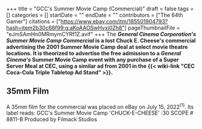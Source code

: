 +++
title = "GCC's Summer Movie Camp (Commercial)"
draft = false
tags = []
categories = []
startDate = ""
endDate = ""
contributors = ["The 64th Gamer"]
citations = ["https://www.ebay.com/itm/185501904793?hash=item2b30c66f99:g:aKoAAOSwHvxi0Zh8"]
pageThumbnailFile = "eJmSAmHn0MRmymCYRf1Z.avif"
+++
The ***General Cinema Corporation's Summer Movie Camp Commercial* is a lost Chuck E. Cheese's commercial advertising the 2001 Summer Movie Camp deal at select movie theatre locations.
It is theorized to advertise the free admission to a *General Cinema's* Summer Movie Camp event with any purchase of a Super Server Meal at CEC, using a similar ad from 2001 in the {{< wiki-link "CEC Coca-Cola Triple Tabletop Ad Stand" >}}.**

## 35mm Film

A 35mm film for the commercial was placed on eBay on July 15, 2022<sup>(1)</sup>. Its label reads:
GCC's Summer Movie Camp
'CHUCK-E-CHEESE'
:30 SCOPE # 8811-B
Produced by Filmack Studios
